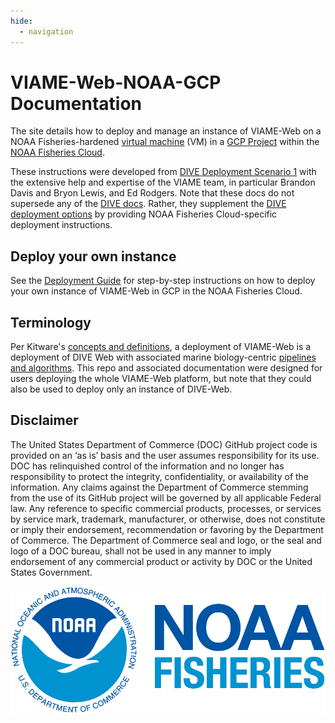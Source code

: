 ```yaml
---
hide:
  - navigation
---
```


# VIAME-Web-NOAA-GCP Documentation

The site details how to deploy and manage an instance of VIAME-Web on a NOAA Fisheries-hardened [virtual machine](https://cloud.google.com/compute) (VM) in a [GCP Project](https://sites.google.com/noaa.gov/fisheriescloudservices/home) within the [NOAA Fisheries Cloud](https://sites.google.com/noaa.gov/nmfs-hq-ocio-cloud-portal/home). 

These instructions were developed from [DIVE Deployment Scenario 1](https://kitware.github.io/dive/Deployment-Provision/) with the extensive help and expertise of the VIAME team, in particular Brandon Davis and Bryon Lewis, and Ed Rodgers. Note that these docs do not supersede any of the [DIVE docs](https://kitware.github.io/dive). Rather, they supplement the [DIVE deployment options](https://kitware.github.io/dive/Deployment-Overview/) by providing NOAA Fisheries Cloud-specific deployment instructions.

## Deploy your own instance

See the [Deployment Guide](deployment-general.md) for step-by-step instructions on how to deploy your own instance of VIAME-Web in GCP in the NOAA Fisheries Cloud.

## Terminology

Per Kitware's [concepts and definitions](https://kitware.github.io/dive/#concepts-and-definitions), a deployment of VIAME-Web is a deployment of DIVE Web with associated marine biology-centric [pipelines and algorithms](admin-general.md#addon-management). This repo and associated documentation were designed for users deploying the whole VIAME-Web platform, but note that they  could also be used to deploy only an instance of DIVE-Web.

## Disclaimer

The United States Department of Commerce (DOC) GitHub project code is provided on an ‘as is’ basis and the user assumes responsibility for its use. DOC has relinquished control of the information and no longer has responsibility to protect the integrity, confidentiality, or availability of the information. Any claims against the Department of Commerce stemming from the use of its GitHub project will be governed by all applicable Federal law. Any reference to specific commercial products, processes, or services by service mark, trademark, manufacturer, or otherwise, does not constitute or imply their endorsement, recommendation or favoring by the Department of Commerce. The Department of Commerce seal and logo, or the seal and logo of a DOC bureau, shall not be used in any manner to imply endorsement of any commercial product or activity by DOC or the United States Government.

[![](https://raw.githubusercontent.com/RVerse-Tutorials/NOAA-branded-simple/main/static/noaa-fisheries-rgb-2line-horizontal-small.png)](https://www.fisheries.noaa.gov/)
